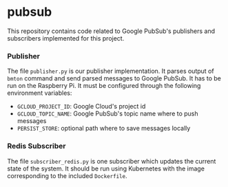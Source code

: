 # pubsub

This repository contains code related to Google PubSub's publishers and subscribers implemented for this project.

### Publisher

The file `publisher.py` is our publisher implementation. It parses output of `bmton` command and send parsed messages to Google PubSub. It has to be run on the Raspberry Pi. It must be configured through the following environment variables:

- `GCLOUD_PROJECT_ID`: Google Cloud's project id
- `GCLOUD_TOPIC_NAME`: Google PubSub's topic name where to push messages
- `PERSIST_STORE`: optional path where to save messages locally

### Redis Subscriber

The file `subscriber_redis.py` is one subscriber which updates the current state of the system. It should be run using Kubernetes with the image corresponding to the included `Dockerfile`.
